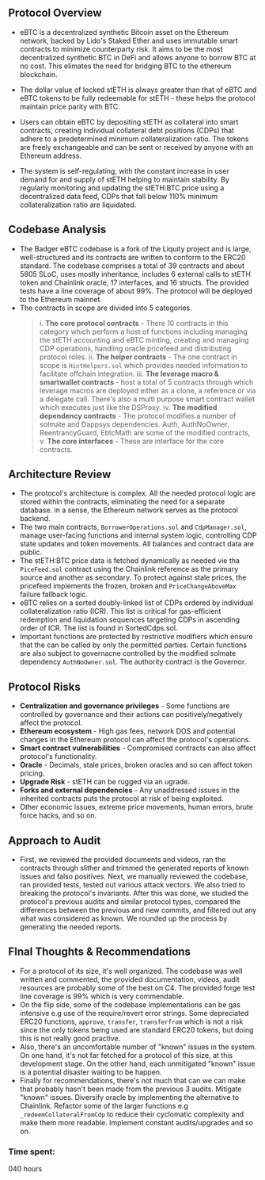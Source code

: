 ## **Protocol Overview**

- eBTC is a decentralized synthetic Bitcoin asset on the Ethereum network, backed by Lido's Staked Ether and uses  immutable smart contracts to minimize counterparty risk. It aims to be the most decentralized synthetic BTC in DeFi and allows anyone to borrow BTC at no cost. This elimates the need for bridging BTC to the ethereum blockchain.

- The dollar value of locked stETH is always greater than that of eBTC and eBTC tokens to be fully redeemable for stETH - these helps the protocol maintain price parity with BTC.

- Users can obtain eBTC by depositing stETH as collateral into smart contracts, creating individual collateral debt positions (CDPs) that adhere to a predetermined minimum collateralization ratio. The tokens are freely exchangeable and can be sent or received by anyone with an Ethereum address. 

- The system is self-regulating, with the constant increase in user demand for and supply of stETH helping to maintain stability. By regularly monitoring and updating the stETH:BTC price using a decentralized data feed, CDPs that fall below 110% minimum collateralization ratio are liquidated.

## **Codebase Analysis**

- The Badger eBTC codebase is a fork of the Liquity project and is large, well-structured and its contracts are written to conform to the ERC20 standard. The codebase comprises a total of 39 contracts and about 5805 SLoC, uses mostly inheritance, includes 6 external calls to stETH token and Chainlink oracle, 17 interfaces, and 16 structs. The provided tests have a line coverage of about 99%. The protocol will be deployed to the Ethereum mainnet.
- The contracts in scope are divided into 5 categories.
  >   i. **The core protocol contracts** - There 10 contracts in this category which perform a host of functions including managing the stETH accounting and eBTC minting, creating and managing CDP operations, handling oracle pricefeed and distributing protocol roles.
  >   ii. **The helper contracts** - The one contract in scope is `HintHelpers.sol` which provides needed information to facilitate offchain integration.
  >   iii. **The leverage macro & smartwallet contracts** - host a total of 5 contracts through which leverage macros are deployed either as a clone, a reference or via a delegate call. There's also a multi purpose smart contract wallet which executes just like the DSProxy.
  >   iv. **The modified dependency contracts** - The protocol modifies a number of solmate and Dappsys dependencies. Auth, AuthNoOwner, ReentrancyGuard, EbtcMath are some of the modified contracts,
  >   v. **The core interfaces** - These are interface for the core contracts.

## **Architecture Review**

- The protocol's architecture is complex. All the needed protocol logic are stored within the contracts, eliminating the need for a separate database. in a sense, the Ethereum network serves as the protocol backend.
- The two main contracts, `BorrowerOperations.sol` and `CdpManager.sol`, manage user-facing functions and internal system logic, controlling CDP state updates and token movements. All balances and contract data are public.
- The stETH:BTC price data is fetched dynamically as needed vie tha `PiceFeed.sol` contract using the Chainlink reference as the primary source and another as secondary. To protect against stale prices, the pricefeed implements the frozen, broken and `PriceChangeAboveMax` failure fallback logic.
- eBTC relies on a sorted doubly-linked list of CDPs ordered by individual collateralization ratio (ICR). This list is critical for gas-efficient redemption and liquidation sequences targeting CDPs in ascending order of ICR. The list is found in SortedCdps.sol.
- Important functions are protected by restrictive modifiers which ensure that the can be called by only the permitted parties. Certain functions are also subject to governacne controlled by the modified solmate dependency `AuthNoOwner.sol`. The authority contract is the Governor.

## **Protocol Risks**

- **Centralization and governance privileges** - Some functions are controlled by governance and their actions can positively/negatively affect the protocol.
- **Ethereum ecosystem** - High gas fees, network DOS and potential changes in the Ethereum protocol can affect the protocol's operations.
- **Smart contract vulnerabilities** - Compromised contracts can also affect protocol's functionality.
- **Oracle** - Decimals, stale prices, broken oracles and so can affect token pricing.
- **Upgrade Risk** - stETH can be rugged via an ugrade.
- **Forks and external dependencies** - Any unaddressed issues in the inherited contracts puts the protocol at risk of being exploited.
- Other economic issues, extreme price movements, human errors, brute force hacks, and so on.

## **Approach to Audit**
- First, we reviewed the provided documents and videos, ran the contracts through slither and trimmed the generated reports of known issues and falso positives. Next, we manually reviewed the codebase, ran provided tests, tested out various attack vectors. We also tried to breaking the protocol's invariants. After this was done, we studied the protocol's previous audits and similar protocol types, compared the differences between the previous and new commits, and filtered out any what was considered as known. We rounded up the process by generating the needed reports.

## **FInal Thoughts & Recommendations**
- For a protocol of its size, it's well organized. The codebase was well written and commented, the provided documentation, videos, audit resources are probably some of the best on C4. The provided forge test line coverage is 99% which is very commendable. 
- On the flip side, some of the codebase implementations can be gas intensive e.g use of the require/revert error strings. Some depreciated ERC20 functions, `approve`, `transfer`, `transferfrom` which is not a risk since the only tokens being used are standard ERC20 tokens, but doing this is not really good practive. 
- Also, there's an uncomfortable number of "known" issues in the system. On one hand, it's not far fetched for a protocol of this size, at this development stage. On the other hand, each unmitigated "known" issue is a potential disaster waiting to be happen.
- Finally for recommendations,  there's not much that can we can make that probably hasn't been made from the previous 3 audits. Mitigate "known" issues. Diversify oracle by implementing the alternative to Chainlink. Refactor some of the larger functions e.g `_redeemCollateralFromCdp` to reduce their cyclomatic complexity and make them more readable. Implement constant audits/upgrades and so on.


### Time spent:
040 hours
